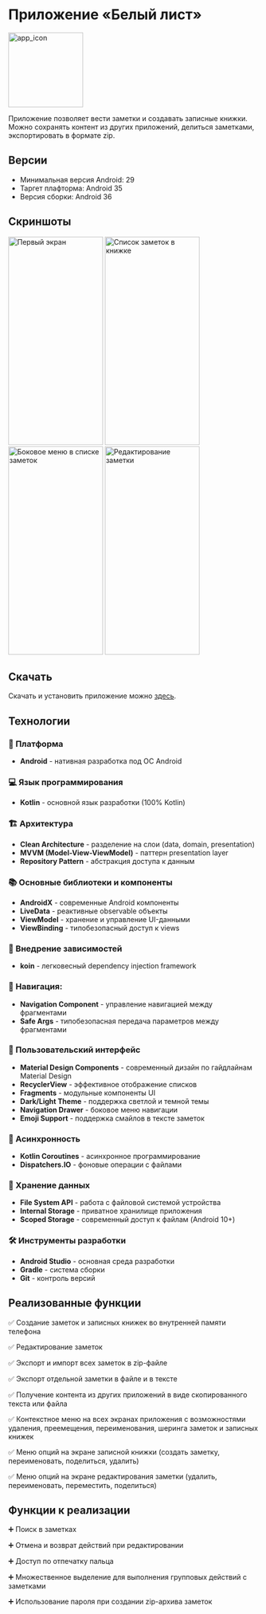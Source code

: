 # Приложение «Белый лист»

<img width="150" height="150" alt="app_icon" src="https://github.com/user-attachments/assets/13ebba47-205a-4619-936d-4ac1aa6be915" />


Приложение позволяет вести заметки и создавать записные книжки. Можно сохранять контент из других приложений, делиться заметками, экспортировать в формате zip.

## Версии

- Минимальная версия Android: 29
- Таргет плафторма: Android 35
- Версия сборки: Android 36

## Скриншоты

<img width="190" height="418" alt="Первый экран" src="https://github.com/user-attachments/assets/d3f04644-444b-4de8-8f67-b956be87ba56" />
<img width="190" height="418" alt="Список заметок в книжке" src="https://github.com/user-attachments/assets/5564c817-cc6c-42c7-83b8-32279b7c8f8f" />
<img width="190" height="418" alt="Боковое меню в списке заметок" src="https://github.com/user-attachments/assets/f4901eff-e10e-4165-a711-b3c9820ba1be" />
<img width="190" height="418" alt="Редактирование заметки" src="https://github.com/user-attachments/assets/4af70bd2-10c0-42cb-8254-c27dc828b76d" />

## Скачать
Скачать и установить приложение можно 
[здесь](https://github.com/IgnatovaNatalya/WhiteLeafNotes/releases/tag/v0.1.0-alpha).

## Технологии

### 📱 Платформа

- **Android** - нативная разработка под ОС Android
 
### 💻 Язык программирования

- **Kotlin** - основной язык разработки (100% Kotlin)

### 🏗️ Архитектура

- **Clean Architecture**  - разделение на слои (data, domain, presentation)
- **MVVM  (Model-View-ViewModel)** - паттерн presentation layer
- **Repository Pattern** - абстракция доступа к данным

### 📚 Основные библиотеки и компоненты

- **AndroidX** - современные Android компоненты
- **LiveData** - реактивные observable объекты
- **ViewModel** - хранение и управление UI-данными
- **ViewBinding** - типобезопасный доступ к views

### 🧩 Внедрение зависимостей

- **koin** - легковесный dependency injection framework

### 🧭 Навигация:

- **Navigation Component**  - управление навигацией между фрагментами
- **Safe Args** - типобезопасная передача параметров между фрагментами

### 🎨 Пользовательский интерфейс

- **Material Design Components** - современный дизайн по гайдлайнам Material Design
- **RecyclerView** - эффективное отображение списков
- **Fragments** - модульные компоненты UI
- **Dark/Light Theme** - поддержка светлой и темной темы
- **Navigation Drawer** - боковое меню навигации
- **Emoji Support** - поддержка смайлов в тексте заметок

### 🔄 Асинхронность

- **Kotlin Coroutines** - асинхронное программирование
- **Dispatchers.IO** - фоновые операции с файлами

### 💾 Хранение данных

- **File System API** - работа с файловой системой устройства
- **Internal Storage** - приватное хранилище приложения
- **Scoped Storage** - современный доступ к файлам (Android 10+)

### 🛠️ Инструменты разработки

- **Android Studio** - основная среда разработки
- **Gradle** - система сборки
- **Git** - контроль версий


 ## Реализованные функции
 
 ✅ Создание заметок и записных книжек во внутренней памяти телефона
 
 ✅ Редактирование заметок
 
 ✅ Экспорт и импорт всех заметок в zip-файле
 
 ✅ Экспорт отдельной заметки в файле и в тексте
 
 ✅ Получение контента из других приложений в виде скопированного текста или файла
 
 ✅ Контекстное меню на всех экранах приложения с возможностями удаления, преемещения, переименования, шеринга заметок и записных книжек
 
 ✅ Меню опций на экране записной книжки (создать заметку, переименовать, поделиться, удалить)
 
 ✅ Меню опций на экране редактирования заметки (удалить, переименовать, переместить, поделиться)
 

  ## Функции к реализации
  
  ➕ Поиск в заметках
  
  ➕ Отмена и возврат действий при редактировании
  
  ➕ Доступ по отпечатку пальца
  
  ➕ Множественное выделение для выполнения групповых действий с заметками
  
  ➕ Использование пароля при создании zip-архива заметок
  
